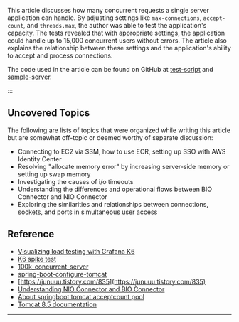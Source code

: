 This article discusses how many concurrent requests a single server application can handle. By adjusting settings like `max-connections`, `accept-count`, and `threads.max`, the author was able to test the application's capacity. The tests revealed that with appropriate settings, the application could handle up to 15,000 concurrent users without errors. The article also explains the relationship between these settings and the application's ability to accept and process connections.

The code used in the article can be found on GitHub at [test-script](https://github.com/songkg7/spike-test) and [sample-server](https://github.com/songkg7/sample-server).

:::

## Uncovered Topics

The following are lists of topics that were organized while writing this article but are somewhat off-topic or deemed worthy of separate discussion:

- Connecting to EC2 via SSM, how to use ECR, setting up SSO with AWS Identity Center
- Resolving "allocate memory error" by increasing server-side memory or setting up swap memory
- Investigating the causes of i/o timeouts
- Understanding the differences and operational flows between BIO Connector and NIO Connector
- Exploring the similarities and relationships between connections, sockets, and ports in simultaneous user access

## Reference

- [Visualizing load testing with Grafana K6](https://velog.io/@heka1024/Grafana-k6%EC%9C%BC%EB%A1%9C-%EB%B6%80%ED%95%98-%ED%85%8C%EC%8A%A4%ED%8A%B8%ED%95%98%EA%B8%B0)
- [K6 spike test](https://k6.io/docs/test-types/spike-testing/)
- [100k_concurrent_server](https://shdkej.com/blog/100k_concurrent_server/)
- [spring-boot-configure-tomcat](https://www.baeldung.com/spring-boot-configure-tomcat)
- [https://junuuu.tistory.com/835](https://junuuu.tistory.com/835)
- [Understanding NIO Connector and BIO Connector](https://velog.io/@cjh8746/%EC%95%84%ED%8C%8C%EC%B9%98-%ED%86%B0%EC%BA%A3%EC%9D%98-NIO-Connector-%EC%99%80-BIO-Connector%EC%97%90-%EB%8C%80%ED%95%B4-%EC%95%8C%EC%95%84%EB%B3%B4%EC%9E%90)
- [About springboot tomcat acceptcount pool](https://stackoverflow.com/questions/65779046/about-springboot-tomcat-acceptcount-pool)
- [Tomcat 8.5 documentation](https://tomcat.apache.org/tomcat-8.5-doc/config/http.html)

---

[^fn-nth-1]: [K6 graceful stop](https://k6.io/docs/using-k6/scenarios/concepts/graceful-stop/)
[^fn-nth-2]: [spring-boot-configure-tomcat](https://www.baeldung.com/spring-boot-configure-tomcat#3-server-connections)
[^fn-nth-3]: The error margin of 1 is still a mystery.